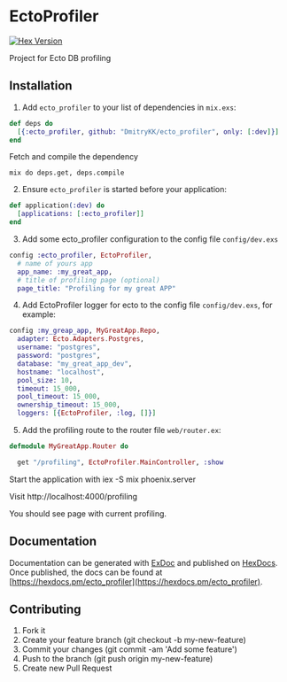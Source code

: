 # EctoProfiler

[![Hex Version][hex-img]][hex]

[hex-img]: https://img.shields.io/hexpm/v/ecto_profiler.svg
[hex]: https://hex.pm/packages/ecto_profiler

Project for Ecto DB profiling

## Installation

  1. Add `ecto_profiler` to your list of dependencies in `mix.exs`:

  ```elixir
  def deps do
    [{:ecto_profiler, github: "DmitryKK/ecto_profiler", only: [:dev]}]
  end
  ```

  Fetch and compile the dependency

  `mix do deps.get, deps.compile`

  2. Ensure `ecto_profiler` is started before your application:

  ```elixir
  def application(:dev) do
    [applications: [:ecto_profiler]]
  end
  ```

  3. Add some ecto_profiler configuration to the config file `config/dev.exs`

  ```elixir
  config :ecto_profiler, EctoProfiler,
    # name of yours app
    app_name: :my_great_app,
    # title of profiling page (optional)
    page_title: "Profiling for my great APP"
  ```

  4. Add EctoProfiler logger for ecto to the config file `config/dev.exs`, for example:

  ```elixir
  config :my_greap_app, MyGreatApp.Repo,
    adapter: Ecto.Adapters.Postgres,
    username: "postgres",
    password: "postgres",
    database: "my_great_app_dev",
    hostname: "localhost",
    pool_size: 10,
    timeout: 15_000,
    pool_timeout: 15_000,
    ownership_timeout: 15_000,
    loggers: [{EctoProfiler, :log, []}]
  ```

  5. Add the profiling route to the router file `web/router.ex`:

  ```elixir
  defmodule MyGreatApp.Router do

    get "/profiling", EctoProfiler.MainController, :show
  ```

Start the application with iex -S mix phoenix.server

Visit http://localhost:4000/profiling

You should see page with current profiling.

## Documentation

Documentation can be generated with [ExDoc](https://github.com/elixir-lang/ex_doc)
and published on [HexDocs](https://hexdocs.pm). Once published, the docs can
be found at [https://hexdocs.pm/ecto_profiler](https://hexdocs.pm/ecto_profiler).


## Contributing

1. Fork it
2. Create your feature branch (git checkout -b my-new-feature)
3. Commit your changes (git commit -am 'Add some feature')
4. Push to the branch (git push origin my-new-feature)
5. Create new Pull Request